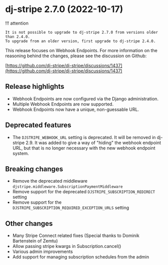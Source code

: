 # dj-stripe 2.7.0 (2022-10-17)

!!! attention

    It is not possible to upgrade to dj-stripe 2.7.0 from versions older than 2.4.0.
    To upgrade from an older version, first upgrade to dj-stripe 2.4.0.

This release focuses on Webhook Endpoints. For more information on the reasoning behind
the changes, please see the discussion on Github:

[https://github.com/dj-stripe/dj-stripe/discussions/1437](https://github.com/dj-stripe/dj-stripe/discussions/1437)

## Release highlights

-   Webhook Endpoints are now configured via the Django administration.
-   Multiple Webhook Endpoints are now supported.
-   Webhook Endpoints now have a unique, non-guessable URL.

## Deprecated features

-   The `DJSTRIPE_WEBHOOK_URL` setting is deprecated. It will be removed in dj-stripe
    2.9. It was added to give a way of "hiding" the webhook endpoint URL, but that is no
    longer necessary with the new webhook endpoint system.

## Breaking changes

-   Remove the deprecated middleware `djstripe.middleware.SubscriptionPaymentMiddleware`
-   Remove support for the deprecated `DJSTRIPE_SUBSCRIPTION_REDIRECT` setting
-   Remove support for the `DJSTRIPE_SUBSCRIPTION_REQUIRED_EXCEPTION_URLS` setting

## Other changes

-   Many Stripe Connect related fixes (Special thanks to Dominik Bartenstein of Zemtu)
-   Allow passing stripe kwargs in Subscription.cancel()
-   Various admin improvements
-   Add support for managing subscription schedules from the admin

